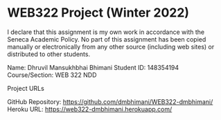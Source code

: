 # WEB322 Project (Winter 2022) 

I declare that this assignment is my own work in accordance with the Seneca Academic Policy. 
No part of this assignment has been copied manually or electronically from any other source (including web sites) or distributed to other students. 

Name: Dhruvil Mansukhbhai Bhimani
Student ID: 148354194
Course/Section: WEB 322 NDD

Project URLs 

GitHub Repository: https://github.com/dmbhimani/WEB322-dmbhimani/
Heroku URL: https://web322-dmbhimani.herokuapp.com/ 
